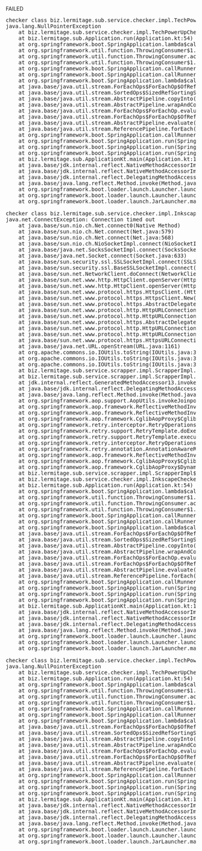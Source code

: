 FAILED

<pre>checker class biz.lermitage.sub.service.checker.impl.TechPowerUpIntelWiFiDriversChecker failed, ignoring
java.lang.NullPointerException
	at biz.lermitage.sub.service.checker.impl.TechPowerUpChecker.check(TechPowerUpChecker.kt:31)
	at biz.lermitage.sub.Application.run(Application.kt:54)
	at org.springframework.boot.SpringApplication.lambda$callRunner$5(SpringApplication.java:790)
	at org.springframework.util.function.ThrowingConsumer$1.acceptWithException(ThrowingConsumer.java:83)
	at org.springframework.util.function.ThrowingConsumer.accept(ThrowingConsumer.java:60)
	at org.springframework.util.function.ThrowingConsumer$1.accept(ThrowingConsumer.java:88)
	at org.springframework.boot.SpringApplication.callRunner(SpringApplication.java:798)
	at org.springframework.boot.SpringApplication.callRunner(SpringApplication.java:789)
	at org.springframework.boot.SpringApplication.lambda$callRunners$3(SpringApplication.java:774)
	at java.base/java.util.stream.ForEachOps$ForEachOp$OfRef.accept(ForEachOps.java:183)
	at java.base/java.util.stream.SortedOps$SizedRefSortingSink.end(SortedOps.java:357)
	at java.base/java.util.stream.AbstractPipeline.copyInto(AbstractPipeline.java:510)
	at java.base/java.util.stream.AbstractPipeline.wrapAndCopyInto(AbstractPipeline.java:499)
	at java.base/java.util.stream.ForEachOps$ForEachOp.evaluateSequential(ForEachOps.java:150)
	at java.base/java.util.stream.ForEachOps$ForEachOp$OfRef.evaluateSequential(ForEachOps.java:173)
	at java.base/java.util.stream.AbstractPipeline.evaluate(AbstractPipeline.java:234)
	at java.base/java.util.stream.ReferencePipeline.forEach(ReferencePipeline.java:596)
	at org.springframework.boot.SpringApplication.callRunners(SpringApplication.java:774)
	at org.springframework.boot.SpringApplication.run(SpringApplication.java:341)
	at org.springframework.boot.SpringApplication.run(SpringApplication.java:1354)
	at org.springframework.boot.SpringApplication.run(SpringApplication.java:1343)
	at biz.lermitage.sub.ApplicationKt.main(Application.kt:130)
	at java.base/jdk.internal.reflect.NativeMethodAccessorImpl.invoke0(Native Method)
	at java.base/jdk.internal.reflect.NativeMethodAccessorImpl.invoke(NativeMethodAccessorImpl.java:77)
	at java.base/jdk.internal.reflect.DelegatingMethodAccessorImpl.invoke(DelegatingMethodAccessorImpl.java:43)
	at java.base/java.lang.reflect.Method.invoke(Method.java:568)
	at org.springframework.boot.loader.launch.Launcher.launch(Launcher.java:91)
	at org.springframework.boot.loader.launch.Launcher.launch(Launcher.java:53)
	at org.springframework.boot.loader.launch.JarLauncher.main(JarLauncher.java:58)

checker class biz.lermitage.sub.service.checker.impl.InkscapeChecker failed, ignoring
java.net.ConnectException: Connection timed out
	at java.base/sun.nio.ch.Net.connect0(Native Method)
	at java.base/sun.nio.ch.Net.connect(Net.java:579)
	at java.base/sun.nio.ch.Net.connect(Net.java:568)
	at java.base/sun.nio.ch.NioSocketImpl.connect(NioSocketImpl.java:593)
	at java.base/java.net.SocksSocketImpl.connect(SocksSocketImpl.java:327)
	at java.base/java.net.Socket.connect(Socket.java:633)
	at java.base/sun.security.ssl.SSLSocketImpl.connect(SSLSocketImpl.java:304)
	at java.base/sun.security.ssl.BaseSSLSocketImpl.connect(BaseSSLSocketImpl.java:174)
	at java.base/sun.net.NetworkClient.doConnect(NetworkClient.java:183)
	at java.base/sun.net.www.http.HttpClient.openServer(HttpClient.java:533)
	at java.base/sun.net.www.http.HttpClient.openServer(HttpClient.java:638)
	at java.base/sun.net.www.protocol.https.HttpsClient.<init>(HttpsClient.java:266)
	at java.base/sun.net.www.protocol.https.HttpsClient.New(HttpsClient.java:380)
	at java.base/sun.net.www.protocol.https.AbstractDelegateHttpsURLConnection.getNewHttpClient(AbstractDelegateHttpsURLConnection.java:193)
	at java.base/sun.net.www.protocol.http.HttpURLConnection.plainConnect0(HttpURLConnection.java:1242)
	at java.base/sun.net.www.protocol.http.HttpURLConnection.plainConnect(HttpURLConnection.java:1128)
	at java.base/sun.net.www.protocol.https.AbstractDelegateHttpsURLConnection.connect(AbstractDelegateHttpsURLConnection.java:179)
	at java.base/sun.net.www.protocol.http.HttpURLConnection.getInputStream0(HttpURLConnection.java:1665)
	at java.base/sun.net.www.protocol.http.HttpURLConnection.getInputStream(HttpURLConnection.java:1589)
	at java.base/sun.net.www.protocol.https.HttpsURLConnectionImpl.getInputStream(HttpsURLConnectionImpl.java:224)
	at java.base/java.net.URL.openStream(URL.java:1161)
	at org.apache.commons.io.IOUtils.toString(IOUtils.java:3239)
	at org.apache.commons.io.IOUtils.toString(IOUtils.java:3214)
	at org.apache.commons.io.IOUtils.toString(IOUtils.java:3330)
	at biz.lermitage.sub.service.scrapper.impl.ScrapperImpl.downloadAsText(ScrapperImpl.kt:64)
	at biz.lermitage.sub.service.scrapper.impl.ScrapperImpl.fetchHtml(ScrapperImpl.kt:38)
	at jdk.internal.reflect.GeneratedMethodAccessor13.invoke(Unknown Source)
	at java.base/jdk.internal.reflect.DelegatingMethodAccessorImpl.invoke(DelegatingMethodAccessorImpl.java:43)
	at java.base/java.lang.reflect.Method.invoke(Method.java:568)
	at org.springframework.aop.support.AopUtils.invokeJoinpointUsingReflection(AopUtils.java:351)
	at org.springframework.aop.framework.ReflectiveMethodInvocation.invokeJoinpoint(ReflectiveMethodInvocation.java:196)
	at org.springframework.aop.framework.ReflectiveMethodInvocation.proceed(ReflectiveMethodInvocation.java:163)
	at org.springframework.aop.framework.CglibAopProxy$CglibMethodInvocation.proceed(CglibAopProxy.java:765)
	at org.springframework.retry.interceptor.RetryOperationsInterceptor$1.doWithRetry(RetryOperationsInterceptor.java:102)
	at org.springframework.retry.support.RetryTemplate.doExecute(RetryTemplate.java:335)
	at org.springframework.retry.support.RetryTemplate.execute(RetryTemplate.java:211)
	at org.springframework.retry.interceptor.RetryOperationsInterceptor.invoke(RetryOperationsInterceptor.java:135)
	at org.springframework.retry.annotation.AnnotationAwareRetryOperationsInterceptor.invoke(AnnotationAwareRetryOperationsInterceptor.java:161)
	at org.springframework.aop.framework.ReflectiveMethodInvocation.proceed(ReflectiveMethodInvocation.java:184)
	at org.springframework.aop.framework.CglibAopProxy$CglibMethodInvocation.proceed(CglibAopProxy.java:765)
	at org.springframework.aop.framework.CglibAopProxy$DynamicAdvisedInterceptor.intercept(CglibAopProxy.java:717)
	at biz.lermitage.sub.service.scrapper.impl.ScrapperImpl$$SpringCGLIB.fetchHtml(<generated>)
	at biz.lermitage.sub.service.checker.impl.InkscapeChecker.check(InkscapeChecker.kt:22)
	at biz.lermitage.sub.Application.run(Application.kt:54)
	at org.springframework.boot.SpringApplication.lambda$callRunner$5(SpringApplication.java:790)
	at org.springframework.util.function.ThrowingConsumer$1.acceptWithException(ThrowingConsumer.java:83)
	at org.springframework.util.function.ThrowingConsumer.accept(ThrowingConsumer.java:60)
	at org.springframework.util.function.ThrowingConsumer$1.accept(ThrowingConsumer.java:88)
	at org.springframework.boot.SpringApplication.callRunner(SpringApplication.java:798)
	at org.springframework.boot.SpringApplication.callRunner(SpringApplication.java:789)
	at org.springframework.boot.SpringApplication.lambda$callRunners$3(SpringApplication.java:774)
	at java.base/java.util.stream.ForEachOps$ForEachOp$OfRef.accept(ForEachOps.java:183)
	at java.base/java.util.stream.SortedOps$SizedRefSortingSink.end(SortedOps.java:357)
	at java.base/java.util.stream.AbstractPipeline.copyInto(AbstractPipeline.java:510)
	at java.base/java.util.stream.AbstractPipeline.wrapAndCopyInto(AbstractPipeline.java:499)
	at java.base/java.util.stream.ForEachOps$ForEachOp.evaluateSequential(ForEachOps.java:150)
	at java.base/java.util.stream.ForEachOps$ForEachOp$OfRef.evaluateSequential(ForEachOps.java:173)
	at java.base/java.util.stream.AbstractPipeline.evaluate(AbstractPipeline.java:234)
	at java.base/java.util.stream.ReferencePipeline.forEach(ReferencePipeline.java:596)
	at org.springframework.boot.SpringApplication.callRunners(SpringApplication.java:774)
	at org.springframework.boot.SpringApplication.run(SpringApplication.java:341)
	at org.springframework.boot.SpringApplication.run(SpringApplication.java:1354)
	at org.springframework.boot.SpringApplication.run(SpringApplication.java:1343)
	at biz.lermitage.sub.ApplicationKt.main(Application.kt:130)
	at java.base/jdk.internal.reflect.NativeMethodAccessorImpl.invoke0(Native Method)
	at java.base/jdk.internal.reflect.NativeMethodAccessorImpl.invoke(NativeMethodAccessorImpl.java:77)
	at java.base/jdk.internal.reflect.DelegatingMethodAccessorImpl.invoke(DelegatingMethodAccessorImpl.java:43)
	at java.base/java.lang.reflect.Method.invoke(Method.java:568)
	at org.springframework.boot.loader.launch.Launcher.launch(Launcher.java:91)
	at org.springframework.boot.loader.launch.Launcher.launch(Launcher.java:53)
	at org.springframework.boot.loader.launch.JarLauncher.main(JarLauncher.java:58)

checker class biz.lermitage.sub.service.checker.impl.TechPowerUpIntelGraphicsDriversChecker failed, ignoring
java.lang.NullPointerException
	at biz.lermitage.sub.service.checker.impl.TechPowerUpChecker.check(TechPowerUpChecker.kt:31)
	at biz.lermitage.sub.Application.run(Application.kt:54)
	at org.springframework.boot.SpringApplication.lambda$callRunner$5(SpringApplication.java:790)
	at org.springframework.util.function.ThrowingConsumer$1.acceptWithException(ThrowingConsumer.java:83)
	at org.springframework.util.function.ThrowingConsumer.accept(ThrowingConsumer.java:60)
	at org.springframework.util.function.ThrowingConsumer$1.accept(ThrowingConsumer.java:88)
	at org.springframework.boot.SpringApplication.callRunner(SpringApplication.java:798)
	at org.springframework.boot.SpringApplication.callRunner(SpringApplication.java:789)
	at org.springframework.boot.SpringApplication.lambda$callRunners$3(SpringApplication.java:774)
	at java.base/java.util.stream.ForEachOps$ForEachOp$OfRef.accept(ForEachOps.java:183)
	at java.base/java.util.stream.SortedOps$SizedRefSortingSink.end(SortedOps.java:357)
	at java.base/java.util.stream.AbstractPipeline.copyInto(AbstractPipeline.java:510)
	at java.base/java.util.stream.AbstractPipeline.wrapAndCopyInto(AbstractPipeline.java:499)
	at java.base/java.util.stream.ForEachOps$ForEachOp.evaluateSequential(ForEachOps.java:150)
	at java.base/java.util.stream.ForEachOps$ForEachOp$OfRef.evaluateSequential(ForEachOps.java:173)
	at java.base/java.util.stream.AbstractPipeline.evaluate(AbstractPipeline.java:234)
	at java.base/java.util.stream.ReferencePipeline.forEach(ReferencePipeline.java:596)
	at org.springframework.boot.SpringApplication.callRunners(SpringApplication.java:774)
	at org.springframework.boot.SpringApplication.run(SpringApplication.java:341)
	at org.springframework.boot.SpringApplication.run(SpringApplication.java:1354)
	at org.springframework.boot.SpringApplication.run(SpringApplication.java:1343)
	at biz.lermitage.sub.ApplicationKt.main(Application.kt:130)
	at java.base/jdk.internal.reflect.NativeMethodAccessorImpl.invoke0(Native Method)
	at java.base/jdk.internal.reflect.NativeMethodAccessorImpl.invoke(NativeMethodAccessorImpl.java:77)
	at java.base/jdk.internal.reflect.DelegatingMethodAccessorImpl.invoke(DelegatingMethodAccessorImpl.java:43)
	at java.base/java.lang.reflect.Method.invoke(Method.java:568)
	at org.springframework.boot.loader.launch.Launcher.launch(Launcher.java:91)
	at org.springframework.boot.loader.launch.Launcher.launch(Launcher.java:53)
	at org.springframework.boot.loader.launch.JarLauncher.main(JarLauncher.java:58)

</pre>